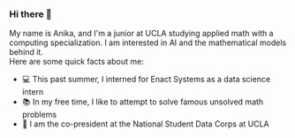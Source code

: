 ### Hi there 👋 ###
My name is Anika, and I'm a junior at UCLA studying applied math with a computing specialization. I am interested in AI and the mathematical models behind it.  
Here are some quick facts about me: 

- 💻 This past summer, I interned for Enact Systems as a data science intern
- 📚 In my free time, I like to attempt to solve famous unsolved math problems
- 👥 I am the co-president at the National Student Data Corps at UCLA  
